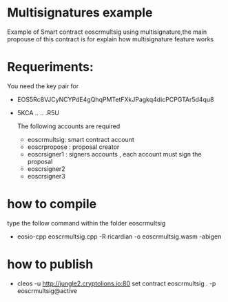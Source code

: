 # Multisignatures example
Example of Smart contract eoscrmultsig using multisignature,the main propouse of this contract is for explain how multisignature feature works

# Requeriments:

  You need the key pair for
  
- EOS5Rc8VJCyNCYPdE4gQhqPMTetFXkJPagkq4dicPCPGTAr5d4qu8
- 5KCA .. .. .R5U

  The following accounts are required
   
  - eoscrmultsig: smart contract account
  - eoscrpropose : proposal creator 
  - eoscrsigner1 : signers accounts , each account must sign the proposal 
  - eoscrsigner2
  - eoscrsigner3

# how to compile
  type the follow command within the folder  eoscrmultsig
  - eosio-cpp eoscrmultsig.cpp -R ricardian -o eoscrmultsig.wasm -abigen

# how to publish
- cleos -u http://jungle2.cryptolions.io:80 set contract eoscrmultsig . -p eoscrmultsig@active

